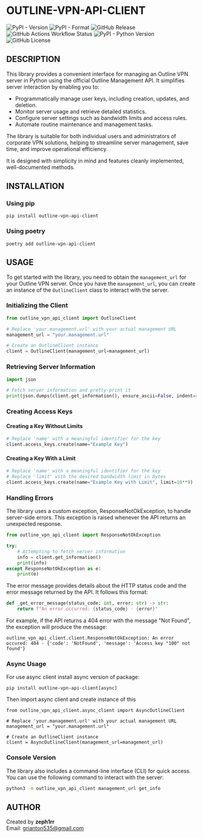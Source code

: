 # OUTLINE-VPN-API-CLIENT

![PyPI - Version](https://img.shields.io/pypi/v/outline-vpn-api-client?style=plastic)
![PyPI - Format](https://img.shields.io/pypi/format/outline-vpn-api-client?style=plastic)
![GitHub Release](https://img.shields.io/github/v/release/Zeph1rr/outline-vpn-api-client?style=plastic)
![GitHub Actions Workflow Status](https://img.shields.io/github/actions/workflow/status/Zeph1rr/outline-vpn-api-client/tests.yml?style=plastic&label=tests)
![PyPI - Python Version](https://img.shields.io/pypi/pyversions/outline-vpn-api-client?style=plastic)
![GitHub License](https://img.shields.io/github/license/zeph1rr/outline-vpn-api-client?style=plastic)



## DESCRIPTION

This library provides a convenient interface for managing an Outline VPN server in Python using the official Outline Management API. It simplifies server interaction by enabling you to:

- Programmatically manage user keys, including creation, updates, and deletion.
- Monitor server usage and retrieve detailed statistics.
- Configure server settings such as bandwidth limits and access rules.
- Automate routine maintenance and management tasks.

The library is suitable for both individual users and administrators of corporate VPN solutions, helping to streamline server management, save time, and improve operational efficiency.

It is designed with simplicity in mind and features cleanly implemented, well-documented methods.

## INSTALLATION

### Using pip

```
pip install outline-vpn-api-client
```

### Using poetry

```
poetry add outline-vpn-api-client
```

## USAGE


To get started with the library, you need to obtain the `management_url` for your Outline VPN server. Once you have the `management_url`, you can create an instance of the `OutlineClient` class to interact with the server.

### Initializing the Client

```python
from outline_vpn_api_client import OutlineClient

# Replace 'your.management.url' with your actual management URL
management_url = "your.management.url"

# Create an OutlineClient instance
client = OutlineClient(management_url=management_url)
```

### Retrieving Server Information

```python
import json

# Fetch server information and pretty-print it
print(json.dumps(client.get_information(), ensure_ascii=False, indent=4))
```

### Creating Access Keys

#### Creating a Key Without Limits

```python
# Replace 'name' with a meaningful identifier for the key
client.access_keys.create(name="Example Key")
```

#### Creating a Key With a Limit

```python
# Replace 'name' with a meaningful identifier for the key
# Replace 'limit' with the desired bandwidth limit in bytes
client.access_keys.create(name="Example Key with Limit", limit=10**9)  # Example: 1 GB limit
```

### Handling Errors

The library uses a custom exception, ResponseNotOkException, to handle server-side errors. This exception is raised whenever the API returns an unexpected response.

```python
from outline_vpn_api_client import ResponseNotOkException

try:
    # Attempting to fetch server information
    info = client.get_information()
    print(info)
except ResponseNotOkException as e:
    print(e)
```

The error message provides details about the HTTP status code and the error message returned by the API. It follows this format:

```python
def _get_error_message(status_code: int, error: str) -> str:
    return f"An error occurred: {status_code} - {error}"
```

For example, if the API returns a 404 error with the message "Not Found", the exception will produce the message:

```
outline_vpn_api_client.client.ResponseNotOkException: An error occured: 404 - {'code': 'NotFound', 'message': 'Access key "100" not found'}    
```

### Async Usage

For use async client install async version of package:
```
pip install outline-vpn-api-client[async]
```

Then import async client and create instance of this

```
from outline_vpn_api_client.async_client import AsyncOutlineClient

# Replace 'your.management.url' with your actual management URL
management_url = "your.management.url"

# Create an OutlineClient instance
client = AsyncOutlineClient(management_url=management_url)
```

### Console Version

The library also includes a command-line interface (CLI) for quick access. You can use the following command to interact with the server:

```bash
python3 -m outline_vpn_api_client management_url get_info
```

## AUTHOR

Created by **zeph1rr**  
Email: [grianton535@gmail.com](mailto:grianton535@gmail.com)